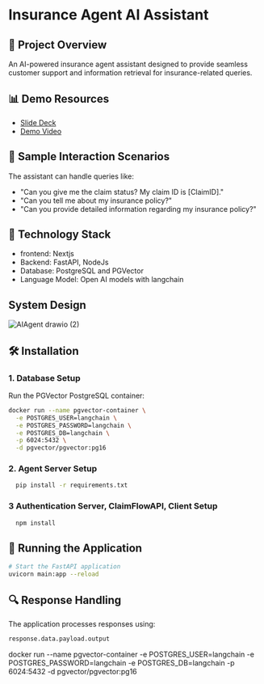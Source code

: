 # Insurance Agent AI Assistant

## 🚀 Project Overview

An AI-powered insurance agent assistant designed to provide seamless customer support and information retrieval for insurance-related queries.

## 📊 Demo Resources

- [Slide Deck](https://www.canva.com/design/DAGY4C8tCBo/G-c9F_-4NaFxquzQGXPXnw/edit?utm_content=DAGY4C8tCBo&utm_campaign=designshare&utm_medium=link2&utm_source=sharebutton)
- [Demo Video](https://drive.google.com/file/d/1DA7e7CbZsNSs-u0nZtbg2ZiIQmADWYoi/view?usp=sharing)

## 💬 Sample Interaction Scenarios

The assistant can handle queries like:
- "Can you give me the claim status? My claim ID is [ClaimID]."
- "Can you tell me about my insurance policy?"
- "Can you provide detailed information regarding my insurance policy?"

## 🔧 Technology Stack
- frontend: Nextjs
- Backend: FastAPI, NodeJs
- Database: PostgreSQL and PGVector
- Language Model: Open AI models with langchain

## System Design
![AIAgent drawio (2)](https://github.com/user-attachments/assets/7a436ac3-b36f-4865-bfd9-d7882e253f18)

## 🛠 Installation

### 1. Database Setup

Run the PGVector PostgreSQL container:

```bash
docker run --name pgvector-container \
  -e POSTGRES_USER=langchain \
  -e POSTGRES_PASSWORD=langchain \
  -e POSTGRES_DB=langchain \
  -p 6024:5432 \
  -d pgvector/pgvector:pg16
```

### 2. Agent Server Setup
```bash
  pip install -r requirements.txt
```
### 3 Authentication Server, ClaimFlowAPI, Client Setup

```bash
  npm install
```

## 🚀 Running the Application

```bash
# Start the FastAPI application
uvicorn main:app --reload
```

## 🔍 Response Handling

The application processes responses using:
```python
response.data.payload.output
```


docker run --name pgvector-container -e POSTGRES_USER=langchain -e POSTGRES_PASSWORD=langchain -e POSTGRES_DB=langchain -p 6024:5432 -d pgvector/pgvector:pg16

